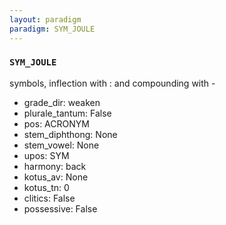 ```yaml
---
layout: paradigm
paradigm: SYM_JOULE
---
```

### ` SYM_JOULE `

symbols, inflection with : and compounding with -
* grade_dir: weaken
* plurale_tantum: False
* pos: ACRONYM
* stem_diphthong: None
* stem_vowel: None
* upos: SYM
* harmony: back
* kotus_av: None
* kotus_tn: 0
* clitics: False
* possessive: False
